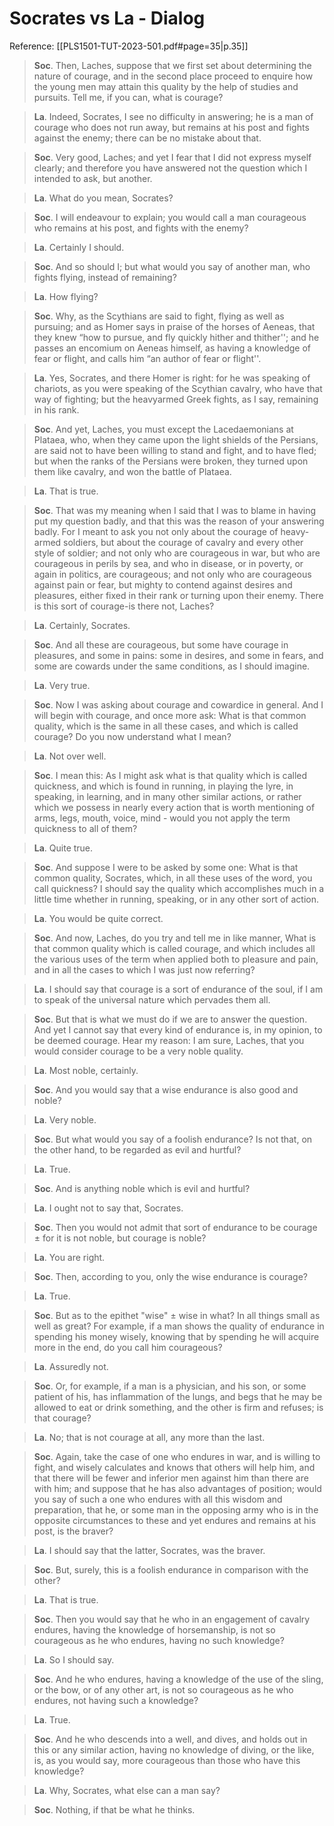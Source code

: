 # Socrates vs La - Dialog
Reference: [[PLS1501-TUT-2023-501.pdf#page=35|p.35]]
>**Soc**. Then, Laches, suppose that we first set about determining the nature of courage, and in the second place proceed to enquire how the young men may attain this quality by the help of studies and pursuits. Tell me, if you can, what is courage?

>**La**. Indeed, Socrates, I see no difficulty in answering; he is a man of courage who does not run away, but remains at his post and fights against the enemy; there can be no mistake about that.

>**Soc**. Very good, Laches; and yet I fear that I did not express myself clearly; and therefore you have answered not the question which I intended to ask, but another.

>**La**. What do you mean, Socrates? 

>**Soc**. I will endeavour to explain; you would call a man courageous who remains at his post, and fights with the enemy? 

>**La**. Certainly I should. 

>**Soc**. And so should I; but what would you say of another man, who fights flying, instead of remaining? 

>**La**. How flying? 

>**Soc**. Why, as the Scythians are said to fight, flying as well as pursuing; and as Homer says in praise of the horses of Aeneas, that they knew “how to pursue, and fly quickly hither and thither''; and he passes an encomium on Aeneas himself, as having a knowledge of fear or flight, and calls him “an author of fear or flight''. 

>**La**. Yes, Socrates, and there Homer is right: for he was speaking of chariots, as you were speaking of the Scythian cavalry, who have that way of fighting; but the heavyarmed Greek fights, as I say, remaining in his rank. 

>**Soc**. And yet, Laches, you must except the Lacedaemonians at Plataea, who, when they came upon the light shields of the Persians, are said not to have been willing to stand and fight, and to have fled; but when the ranks of the Persians were broken, they turned upon them like cavalry, and won the battle of Plataea. 

>**La**. That is true. 

>**Soc**. That was my meaning when I said that I was to blame in having put my question badly, and that this was the reason of your answering badly. For I meant to ask you not only about the courage of heavy-armed soldiers, but about the courage of cavalry and every other style of soldier; and not only who are courageous in war, but who are courageous in perils by sea, and who in disease, or in poverty, or again in politics, are courageous; and not only who are courageous against pain or fear, but mighty to contend against desires and pleasures, either fixed in their rank or turning upon their enemy. There is this sort of courage-is there not, Laches? 

>**La**. Certainly, Socrates. 

>**Soc**. And all these are courageous, but some have courage in pleasures, and some in pains: some in desires, and some in fears, and some are cowards under the same conditions, as I should imagine. 

>**La**. Very true. 

>**Soc**. Now I was asking about courage and cowardice in general. And I will begin with courage, and once more ask: What is that common quality, which is the same in all these cases, and which is called courage? Do you now understand what I mean? 

>**La**. Not over well. 

>**Soc**. I mean this: As I might ask what is that quality which is called quickness, and which is found in running, in playing the lyre, in speaking, in learning, and in many other similar actions, or rather which we possess in nearly every action that is worth mentioning of arms, legs, mouth, voice, mind - would you not apply the term quickness to all of them?

>**La**. Quite true. 

>**Soc**. And suppose I were to be asked by some one: What is that common quality, Socrates, which, in all these uses of the word, you call quickness? I should say the quality which accomplishes much in a little time whether in running, speaking, or in any other sort of action. 

>**La**. You would be quite correct. 

>**Soc**. And now, Laches, do you try and tell me in like manner, What is that common quality which is called courage, and which includes all the various uses of the term when applied both to pleasure and pain, and in all the cases to which I was just now referring? 

>**La**. I should say that courage is a sort of endurance of the soul, if I am to speak of the universal nature which pervades them all. 

>**Soc**. But that is what we must do if we are to answer the question. And yet I cannot say that every kind of endurance is, in my opinion, to be deemed courage. Hear my reason: I am sure, Laches, that you would consider courage to be a very noble quality. 

>**La**. Most noble, certainly. 

>**Soc**. And you would say that a wise endurance is also good and noble? 

>**La**. Very noble. 

>**Soc**. But what would you say of a foolish endurance? Is not that, on the other hand, to be regarded as evil and hurtful? 

>**La**. True. 

>**Soc**. And is anything noble which is evil and hurtful? 

>**La**. I ought not to say that, Socrates. 

>**Soc**. Then you would not admit that sort of endurance to be courage ± for it is not noble, but courage is noble? 

>**La**. You are right. 

>**Soc**. Then, according to you, only the wise endurance is courage? 

>**La**. True. 

>**Soc**. But as to the epithet "wise" ± wise in what? In all things small as well as great? For example, if a man shows the quality of endurance in spending his money wisely, knowing that by spending he will acquire more in the end, do you call him courageous? 

>**La**. Assuredly not.

>**Soc**. Or, for example, if a man is a physician, and his son, or some patient of his, has inflammation of the lungs, and begs that he may be allowed to eat or drink something, and the other is firm and refuses; is that courage? 

>**La**. No; that is not courage at all, any more than the last. 

>**Soc**. Again, take the case of one who endures in war, and is willing to fight, and wisely calculates and knows that others will help him, and that there will be fewer and inferior men against him than there are with him; and suppose that he has also advantages of position; would you say of such a one who endures with all this wisdom and preparation, that he, or some man in the opposing army who is in the opposite circumstances to these and yet endures and remains at his post, is the braver? 

>**La**. I should say that the latter, Socrates, was the braver. 

>**Soc**. But, surely, this is a foolish endurance in comparison with the other? 

>**La**. That is true. 

>**Soc**. Then you would say that he who in an engagement of cavalry endures, having the knowledge of horsemanship, is not so courageous as he who endures, having no such knowledge? 

>**La**. So I should say. 

>**Soc**. And he who endures, having a knowledge of the use of the sling, or the bow, or of any other art, is not so courageous as he who endures, not having such a knowledge? 

>**La**. True. 

>**Soc**. And he who descends into a well, and dives, and holds out in this or any similar action, having no knowledge of diving, or the like, is, as you would say, more courageous than those who have this knowledge? 

>**La**. Why, Socrates, what else can a man say? 

>**Soc**. Nothing, if that be what he thinks.